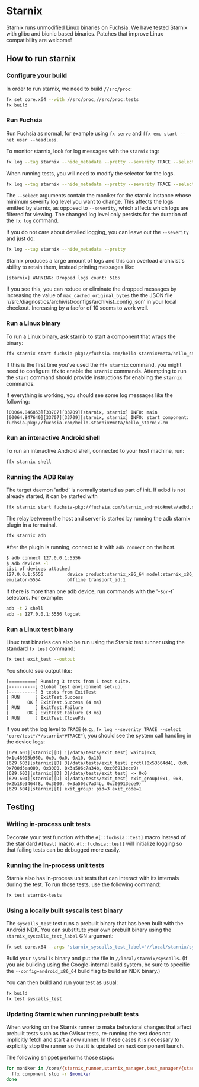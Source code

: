 # Starnix

Starnix runs unmodified Linux binaries on Fuchsia. We have tested Starnix with
glibc and bionic based binaries. Patches that improve Linux compatibility are
welcome!

## How to run starnix

### Configure your build

In order to run starnix, we need to build `//src/proc`:

```sh
fx set core.x64 --with //src/proc,//src/proc:tests
fx build
```

### Run Fuchsia

Run Fuchsia as normal, for example using `fx serve` and `ffx emu start --net user --headless`.

To monitor starnix, look for log messages with the `starnix` tag:

```sh
fx log --tag starnix --hide_metadata --pretty --severity TRACE --select "core/*/starnix*#TRACE"
```

When running tests, you will need to modify the selector for the logs.

```sh
fx log --tag starnix --hide_metadata --pretty --severity TRACE --select "core/test*/*/starnix*#TRACE"
```

The `--select` arguments contain the moniker for the starnix instance whose minimum severity log
level you want to change. This affects the logs emitted by starnix, as opposed to `--severity`,
which affects which logs are filtered for viewing. The changed log level only persists for the
duration of the `fx log` command.

If you do not care about detailed logging, you can leave out the `--severity` and just do:

```sh
fx log --tag starnix --hide_metadata --pretty

```

Starnix produces a large amount of logs and this can overload archivist's ability to
retain them, instead printing messages like:

```text
[starnix] WARNING: Dropped logs count: 5165
```

If you see this, you can reduce or eliminate the dropped messages by increasing
the value of `max_cached_original_bytes` the the JSON file
`//src/diagnostics/archivist/configs/archivist_config.json' in your local checkout.
Increasing by a facfor of 10 seems to work well.

### Run a Linux binary

To run a Linux binary, ask starnix to start a component that wraps the binary:

```sh
ffx starnix start fuchsia-pkg://fuchsia.com/hello-starnix#meta/hello_starnix.cm
```

If this is the first time you've used the `ffx starnix` command, you might need
to configure `ffx` to enable the `starnix` commands. Attempting to run the
`start` command should provide instructions for enabling the `starnix` commands.

If everything is working, you should see some log messages like the following:

```text
[00064.846853][33707][33709][starnix, starnix] INFO: main
[00064.847640][33707][33709][starnix, starnix] INFO: start_component: fuchsia-pkg://fuchsia.com/hello-starnix#meta/hello_starnix.cm
```

### Run an interactive Android shell

To run an interactive Android shell, connected to your host machine, run:

```sh
ffx starnix shell
```

### Running the ADB Relay

The target daemon 'adbd` is normally started as part of init.
If adbd is not already started, it can be started with

```sh
ffx starnix start fuchsia-pkg://fuchsia.com/starnix_android#meta/adbd.cm
```

The relay between the host and server is started by running the adb
starnix plugin in a termainal.

```sh
ffx starnix adb
```

After the plugin is running, connect to it with `adb connect` on
the host.

```sh
$ adb connect 127.0.0.1:5556
$ adb devices -l
List of devices attached
127.0.0.1:5556         device product:starnix_x86_64 model:starnix_x86_64 device:starnix_x86_64 transport_id:2
emulator-5554          offline transport_id:1
```

If there is more than one adb device, run commands with the '-s`
or `-t` selectors. For example:

```sh
adb -t 2 shell
adb -s 127.0.0.1:5556 logcat
```

### Run a Linux test binary

Linux test binaries can also be run using the Starnix test runner using the
standard `fx test` command:

```sh
fx test exit_test --output
```

You should see output like:

```text
[==========] Running 3 tests from 1 test suite.
[----------] Global test environment set-up.
[----------] 3 tests from ExitTest
[ RUN      ] ExitTest.Success
[       OK ] ExitTest.Success (4 ms)
[ RUN      ] ExitTest.Failure
[       OK ] ExitTest.Failure (3 ms)
[ RUN      ] ExitTest.CloseFds
```

If you set the log level to `TRACE` (e.g.,  `fx log --severity TRACE --select "core/test*/*/starnix*#TRACE"`), you should see the system call handling in the device logs:

```text
[629.603][starnix][D] 1[/data/tests/exit_test] wait4(0x3, 0x1c48095b950, 0x0, 0x0, 0x10, 0x10)
[629.603][starnix][D] 3[/data/tests/exit_test] prctl(0x53564d41, 0x0, 0x700d5ea000, 0x3000, 0x3a506c7a34b, 0xc06913ece9)
[629.603][starnix][D] 3[/data/tests/exit_test] -> 0x0
[629.604][starnix][D] 3[/data/tests/exit_test] exit_group(0x1, 0x3, 0x2b18e3464f8, 0x3000, 0x3a506c7a34b, 0xc06913ece9)
[629.604][starnix][I] exit_group: pid=3 exit_code=1
```

## Testing

### Writing in-process unit tests

Decorate your test function with the `#[::fuchsia::test]` macro instead of the standard `#[test]`
macro. `#[::fuchsia::test]` will initialize logging so that failing tests can be debugged more
easily.

### Running the in-process unit tests

Starnix also has in-process unit tests that can interact with its internals
during the test. To run those tests, use the following command:

```sh
fx test starnix-tests
```

### Using a locally built syscalls test binary

The `syscalls_test` test runs a prebuilt binary that has been built with the
Android NDK. You can substitute your own prebuilt binary using the
`starnix_syscalls_test_label` GN argument:

```sh
fx set core.x64 --args 'starnix_syscalls_test_label="//local/starnix/syscalls"' --with //src/proc,//src/proc:tests
```

Build your `syscalls` binary and put the file in `//local/starnix/syscalls`.
(If you are building using the Google-internal build system, be sure to
specific the `--config=android_x86_64` build flag to build an NDK binary.)

You can then build and run your test as usual:

```sh
fx build
fx test syscalls_test
```

### Updating Starnix when running prebuilt tests

When working on the Starnix runner to make behavioral changes that affect
prebuilt tests such as the GVisor tests, re-running the test does not implicitly
fetch and start a new runner. In these cases it is necessary to explicitly stop
the runner so that it is updated on next component launch.

The following snippet performs those stops:

```sh
for moniker in /core/{starnix_runner,starnix_manager,test_manager/{starnix_test_runner,starnix_unit_test_runner}}; do
  ffx component stop -r $moniker
done
```
